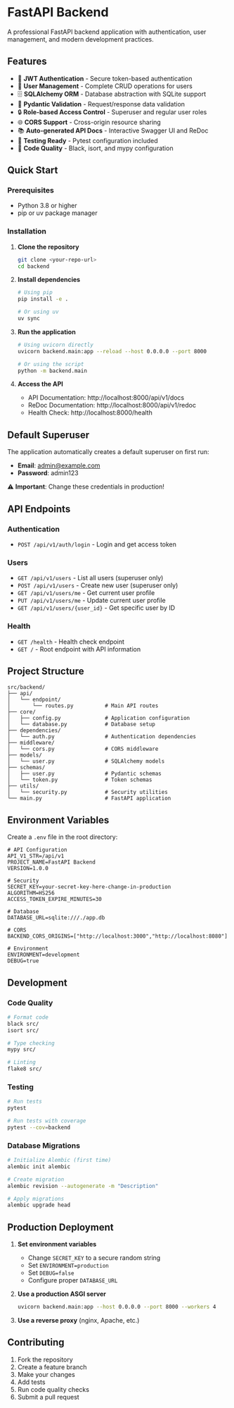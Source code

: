 # FastAPI Backend

A professional FastAPI backend application with authentication, user management, and modern development practices.

## Features

- 🔐 **JWT Authentication** - Secure token-based authentication
- 👥 **User Management** - Complete CRUD operations for users
- 🗄️ **SQLAlchemy ORM** - Database abstraction with SQLite support
- 📝 **Pydantic Validation** - Request/response data validation
- 🔒 **Role-based Access Control** - Superuser and regular user roles
- 🌐 **CORS Support** - Cross-origin resource sharing
- 📚 **Auto-generated API Docs** - Interactive Swagger UI and ReDoc
- 🧪 **Testing Ready** - Pytest configuration included
- 🎨 **Code Quality** - Black, isort, and mypy configuration

## Quick Start

### Prerequisites

- Python 3.8 or higher
- pip or uv package manager

### Installation

1. **Clone the repository**
   ```bash
   git clone <your-repo-url>
   cd backend
   ```

2. **Install dependencies**
   ```bash
   # Using pip
   pip install -e .
   
   # Or using uv
   uv sync
   ```

3. **Run the application**
   ```bash
   # Using uvicorn directly
   uvicorn backend.main:app --reload --host 0.0.0.0 --port 8000
   
   # Or using the script
   python -m backend.main
   ```

4. **Access the API**
   - API Documentation: http://localhost:8000/api/v1/docs
   - ReDoc Documentation: http://localhost:8000/api/v1/redoc
   - Health Check: http://localhost:8000/health

## Default Superuser

The application automatically creates a default superuser on first run:

- **Email**: admin@example.com
- **Password**: admin123

⚠️ **Important**: Change these credentials in production!

## API Endpoints

### Authentication
- `POST /api/v1/auth/login` - Login and get access token

### Users
- `GET /api/v1/users` - List all users (superuser only)
- `POST /api/v1/users` - Create new user (superuser only)
- `GET /api/v1/users/me` - Get current user profile
- `PUT /api/v1/users/me` - Update current user profile
- `GET /api/v1/users/{user_id}` - Get specific user by ID

### Health
- `GET /health` - Health check endpoint
- `GET /` - Root endpoint with API information

## Project Structure

```
src/backend/
├── api/
│   └── endpoint/
│       └── routes.py          # Main API routes
├── core/
│   ├── config.py              # Application configuration
│   └── database.py            # Database setup
├── dependencies/
│   └── auth.py                # Authentication dependencies
├── middleware/
│   └── cors.py                # CORS middleware
├── models/
│   └── user.py                # SQLAlchemy models
├── schemas/
│   ├── user.py                # Pydantic schemas
│   └── token.py               # Token schemas
├── utils/
│   └── security.py            # Security utilities
└── main.py                    # FastAPI application
```

## Environment Variables

Create a `.env` file in the root directory:

```env
# API Configuration
API_V1_STR=/api/v1
PROJECT_NAME=FastAPI Backend
VERSION=1.0.0

# Security
SECRET_KEY=your-secret-key-here-change-in-production
ALGORITHM=HS256
ACCESS_TOKEN_EXPIRE_MINUTES=30

# Database
DATABASE_URL=sqlite:///./app.db

# CORS
BACKEND_CORS_ORIGINS=["http://localhost:3000","http://localhost:8080"]

# Environment
ENVIRONMENT=development
DEBUG=true
```

## Development

### Code Quality

```bash
# Format code
black src/
isort src/

# Type checking
mypy src/

# Linting
flake8 src/
```

### Testing

```bash
# Run tests
pytest

# Run tests with coverage
pytest --cov=backend
```

### Database Migrations

```bash
# Initialize Alembic (first time)
alembic init alembic

# Create migration
alembic revision --autogenerate -m "Description"

# Apply migrations
alembic upgrade head
```

## Production Deployment

1. **Set environment variables**
   - Change `SECRET_KEY` to a secure random string
   - Set `ENVIRONMENT=production`
   - Set `DEBUG=false`
   - Configure proper `DATABASE_URL`

2. **Use a production ASGI server**
   ```bash
   uvicorn backend.main:app --host 0.0.0.0 --port 8000 --workers 4
   ```

3. **Use a reverse proxy** (nginx, Apache, etc.)

## Contributing

1. Fork the repository
2. Create a feature branch
3. Make your changes
4. Add tests
5. Run code quality checks
6. Submit a pull request

